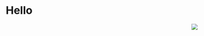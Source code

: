 <p><h1>Hello</h1></p>
<p align="right">
        <img src =https://github.com/Slayer98/Slayer98/blob/main/src/void.gif  > 
</p>


<!---# Hello --->
